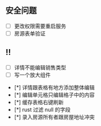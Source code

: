## 安全问题

- [ ] 更改权限需要重启服务
- [ ] 房源表单验证

## ‼️

- [ ] 详情不能编辑销售类型
- [ ] 写一个放大组件

- [*] 详情跟表格有地方添加整体编辑
- [*] 编辑单元格只编辑格子中的内容
- [*] 缓存表格右键刷新
- [*] rust 过滤 null 的字段
- [*] 录入房源所有者跟房屋地址冲突

